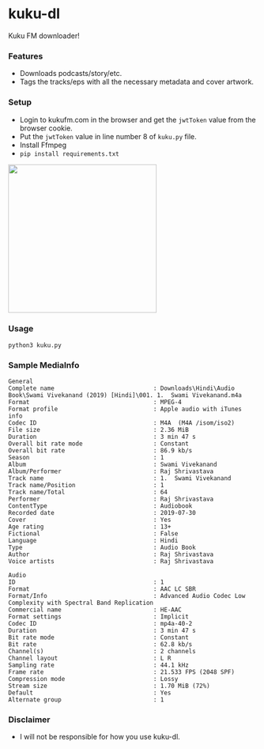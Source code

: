 # kuku-dl
Kuku FM downloader!

### Features
- Downloads podcasts/story/etc.
- Tags the tracks/eps with all the necessary metadata and cover artwork.

### Setup
- Login to kukufm.com in the browser and get the `jwtToken` value from the browser cookie. 
- Put the `jwtToken` value in line number 8 of `kuku.py` file.
- Install Ffmpeg
- `pip install requirements.txt`

<img src="https://i.imgur.com/HgmUmMp.jpeg" width="300">    

### Usage     
      
```
python3 kuku.py
```

### Sample MediaInfo
```
General
Complete name                            : Downloads\Hindi\Audio Book\Swami Vivekanand (2019) [Hindi]\001. 1.  Swami Vivekanand.m4a
Format                                   : MPEG-4
Format profile                           : Apple audio with iTunes info
Codec ID                                 : M4A  (M4A /isom/iso2)
File size                                : 2.36 MiB
Duration                                 : 3 min 47 s
Overall bit rate mode                    : Constant
Overall bit rate                         : 86.9 kb/s
Season                                   : 1
Album                                    : Swami Vivekanand
Album/Performer                          : Raj Shrivastava
Track name                               : 1.  Swami Vivekanand
Track name/Position                      : 1
Track name/Total                         : 64
Performer                                : Raj Shrivastava
ContentType                              : Audiobook
Recorded date                            : 2019-07-30
Cover                                    : Yes
Age rating                               : 13+
Fictional                                : False
Language                                 : Hindi
Type                                     : Audio Book
Author                                   : Raj Shrivastava
Voice artists                            : Raj Shrivastava

Audio
ID                                       : 1
Format                                   : AAC LC SBR
Format/Info                              : Advanced Audio Codec Low Complexity with Spectral Band Replication
Commercial name                          : HE-AAC
Format settings                          : Implicit
Codec ID                                 : mp4a-40-2
Duration                                 : 3 min 47 s
Bit rate mode                            : Constant
Bit rate                                 : 62.8 kb/s
Channel(s)                               : 2 channels
Channel layout                           : L R
Sampling rate                            : 44.1 kHz
Frame rate                               : 21.533 FPS (2048 SPF)
Compression mode                         : Lossy
Stream size                              : 1.70 MiB (72%)
Default                                  : Yes
Alternate group                          : 1
```
### Disclaimer
- I will not be responsible for how you use kuku-dl.    
